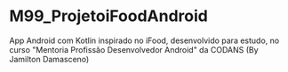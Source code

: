 # M99_ProjetoiFoodAndroid
App Android com Kotlin inspirado no iFood, desenvolvido para estudo, no curso  "Mentoria Profissão Desenvolvedor Android" da CODANS (By Jamilton Damasceno)
